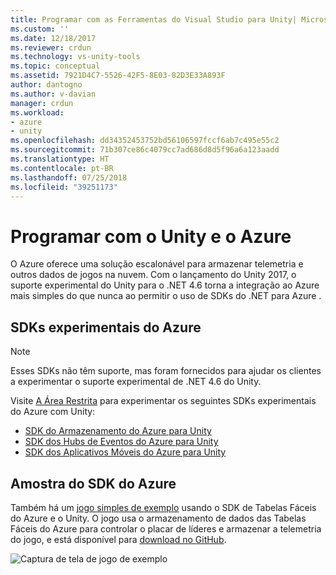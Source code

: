```yaml
---
title: Programar com as Ferramentas do Visual Studio para Unity| Microsoft Docs
ms.custom: ''
ms.date: 12/18/2017
ms.reviewer: crdun
ms.technology: vs-unity-tools
ms.topic: conceptual
ms.assetid: 7921D4C7-5526-42F5-8E03-82D3E33A893F
author: dantogno
ms.author: v-davian
manager: crdun
ms.workload:
- azure
- unity
ms.openlocfilehash: dd34352453752bd56106597fccf6ab7c495e55c2
ms.sourcegitcommit: 71b307ce86c4079cc7ad686d8d5f96a6a123aadd
ms.translationtype: HT
ms.contentlocale: pt-BR
ms.lasthandoff: 07/25/2018
ms.locfileid: "39251173"
---
```

# <a name="program-with-unity-and-azure"></a>Programar com o Unity e o Azure

O Azure oferece uma solução escalonável para armazenar telemetria e outros dados de jogos na nuvem. Com o lançamento do Unity 2017, o suporte experimental do Unity para o .NET 4.6 torna a integração ao Azure mais simples do que nunca ao permitir o uso de SDKs do .NET para Azure .

## <a name="experimental-azure-sdks"></a>SDKs experimentais do Azure

> [!NOTE]
> Esses SDKs não têm suporte, mas foram fornecidos para ajudar os clientes a experimentar o suporte experimental de .NET 4.6 do Unity.

Visite [A Área Restrita](/sandbox/) para experimentar os seguintes SDKs experimentais do Azure com Unity:

* [SDK do Armazenamento do Azure para Unity](https://aka.ms/azstoragegamedev)
* [SDK dos Hubs de Eventos do Azure para Unity](https://aka.ms/azeventhubsgamedev)
* [SDK dos Aplicativos Móveis do Azure para Unity](https://aka.ms/azmobileappsgamedev)

## <a name="azure-sdk-sample"></a>Amostra do SDK do Azure

Também há um [jogo simples de exemplo](https://aka.ms/azmobileappsracer) usando o SDK de Tabelas Fáceis do Azure e o Unity. O jogo usa o armazenamento de dados das Tabelas Fáceis do Azure para controlar o placar de líderes e armazenar a telemetria do jogo, e está disponível para [download no GitHub](https://aka.ms/azsamples-unity).

![Captura de tela de jogo de exemplo](media/vstu_azure-test-sample-game-image2.png)
